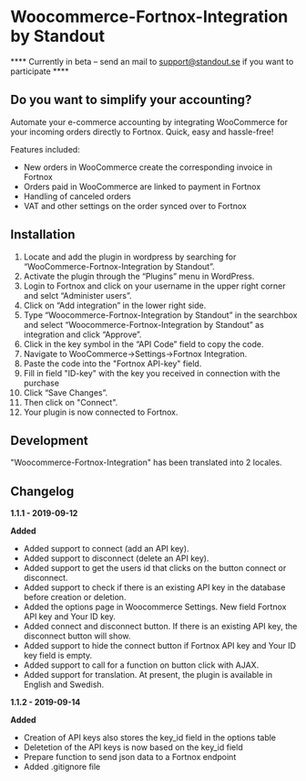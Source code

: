 # Woocommerce-Fortnox-Integration by Standout

**** Currently in beta – send an mail to support@standout.se if you want to participate ****

## Do you want to simplify your accounting?
Automate your e-commerce accounting by integrating WooCommerce for your incoming orders directly to Fortnox. Quick, easy and hassle-free!

Features included:
* New orders in WooCommerce create the corresponding invoice in Fortnox
* Orders paid in WooCommerce are linked to payment in Fortnox
* Handling of canceled orders
* VAT and other settings on the order synced over to Fortnox

## Installation

1. Locate and add the plugin in wordpress by searching for “WooCommerce-Fortnox-Integration by Standout”.
2. Activate the plugin through the “Plugins” menu in WordPress.
3. Login to Fortnox and click on your username in the upper right corner and selct “Administer users”.
4. Click on “Add integration” in the lower right side.
5. Type “Woocommerce-Fortnox-Integration by Standout” in the searchbox and select “Woocommerce-Fortnox-Integration by Standout” as integration and click “Approve”.
6. Click in the key symbol in the “API Code” field to copy the code.
7. Navigate to WooCommerce->Settings->Fortnox Integration.
8. Paste the code into the "Fortnox API-key" field.
9. Fill in field "ID-key" with the key you received in connection with the purchase
10. Click “Save Changes”.
11. Then click on "Connect".
12. Your plugin is now connected to Fortnox.

## Development

"Woocommerce-Fortnox-Integration" has been translated into 2 locales.

## Changelog
**1.1.1 - 2019-09-12**

**Added**
* Added support to connect (add an API key).
* Added support to disconnect (delete an API key).
* Added support to get the users id that clicks on the button connect or disconnect.
* Added support to check if there is an existing API key in the database before creation or deletion.
* Added the options page in Woocommerce Settings. New field Fortnox API key and Your ID key.
* Added connect and disconnect button. If there is an existing API key, the disconnect button will show.
* Added support to hide the connect button if Fortnox API key and Your ID key field is empty.
* Added support to call for a function on button click with AJAX.
* Added support for translation. At present, the plugin is available in English and Swedish.

**1.1.2 - 2019-09-14**

**Added**
* Creation of API keys also stores the key_id field in the options table 
* Deletetion of the API keys is now based on the key_id field
* Prepare function to send json data to a Fortnox endpoint
* Added .gitignore file
